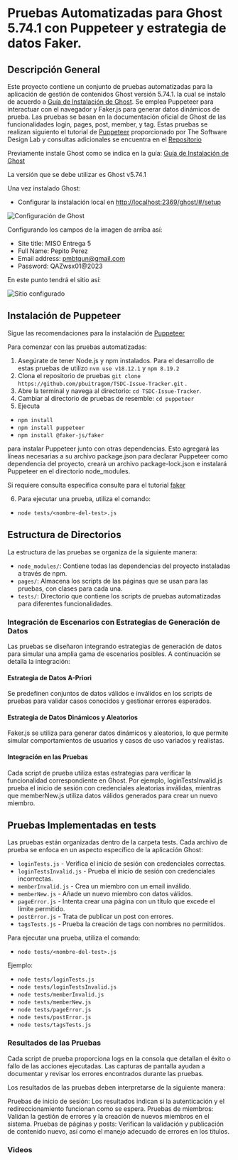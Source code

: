 # Pruebas Automatizadas para Ghost 5.74.1 con Puppeteer y estrategia de datos Faker.

## Descripción General
Este proyecto contiene un conjunto de pruebas automatizadas para la aplicación de gestión de contenidos Ghost versión 5.74.1. la cual se instalo de acuerdo a  [Guía de Instalación de Ghost](https://thesoftwaredesignlab.github.io/AutTestingCodelabs/ghost-local-deployment/index.html#2).  Se emplea Puppeteer para interactuar con el navegador y Faker.js para generar datos dinámicos de prueba. Las pruebas se basan en la documentación oficial de Ghost de las funcionalidades login, pages, post, member, y tag. Estas pruebas se realizan siguiento el tutorial de [Puppeteer](https://thesoftwaredesignlab.github.io/AutTestingCodelabs/puppeteer-tutorial/#1) proporcionado por The Software Design Lab  y consultas adicionales se encuentra en el [Repositorio](https://github.com/puppeteer/puppeteer)

Previamente instale Ghost como se indica en la guía: [Guía de Instalación de Ghost](https://thesoftwaredesignlab.github.io/AutTestingCodelabs/ghost-local-deployment/index.html#2)

La versión que se debe utilizar es Ghost v5.74.1

Una vez instalado Ghost:

- Configurar la instalación local en [http://localhost:2369/ghost/#/setup](http://localhost:2369/ghost/#/setup)

![Configuración de Ghost](https://github.com/pbuitragom/TSDC-Issue-Tracker/assets/142738381/a71f9e55-055c-4bc7-8b4c-0b50637e894b)

Configurando los campos de la imagen de arriba así:
- Site title: MISO Entrega 5
- Full Name: Pepito Perez
- Email address: pmbtgun@gmail.com
- Password: QAZwsx01@2023

En este punto tendrá el sitio así:

![Sitio configurado](https://github.com/pbuitragom/TSDC-Issue-Tracker/assets/142738381/1bae650f-338b-490a-bd66-95176aaf5333)










## Instalación de Puppeteer
Sigue las recomendaciones para la instalación de [Puppeteer](https://thesoftwaredesignlab.github.io/AutTestingCodelabs/puppeteer-tutorial/#1)

Para comenzar con las pruebas automatizadas:

1. Asegúrate de tener Node.js y npm instalados. Para el desarrollo de estas pruebas de utilizo `nvm use v18.12.1` y `npm 8.19.2`
2. Clona el repositorio de pruebas `git clone https://github.com/pbuitragom/TSDC-Issue-Tracker.git` .
3. Abre la terminal y navega al directorio: `cd TSDC-Issue-Tracker`.
4. Cambiar al directorio de pruebas de resemble: `cd puppeteer`
5.  Ejecuta 
- `npm install` 
- `npm install puppeteer`
- `npm install @faker-js/faker `

para instalar Puppeteer junto con otras dependencias.
Esto agregará las líneas necesarias a su archivo package.json para declarar Puppeteer como dependencia del proyecto, creará un archivo package-lock.json e instalará Puppeteer en el directorio node_modules.

Si requiere consulta especifica consulte para el tutorial [faker](https://misovirtual.virtual.uniandes.edu.co/codelabs/faker-lib-data-generation/index.html?index=..%2F..index#2)

6. Para ejecutar una prueba, utiliza el comando:
- ```node tests/<nombre-del-test>.js ```

## Estructura de Directorios

La estructura de las pruebas se organiza de la siguiente manera:

- `node_modules/`: Contiene todas las dependencias del proyecto instaladas a través de npm.
- `pages/`: Almacena los scripts de las páginas que se usan para las pruebas, con clases para cada una.
- `tests/`: Directorio que contiene los scripts de pruebas automatizadas para diferentes funcionalidades.



### Integración de Escenarios con Estrategias de Generación de Datos

Las pruebas se diseñaron integrando estrategias de generación de datos para simular una amplia gama de escenarios posibles. A continuación se detalla la integración:

#### Estrategia de Datos A-Priori
Se predefinen conjuntos de datos válidos e inválidos en los scripts de pruebas para validar casos conocidos y gestionar errores esperados.

#### Estrategia de Datos Dinámicos y Aleatorios
Faker.js se utiliza para generar datos dinámicos y aleatorios, lo que permite simular comportamientos de usuarios y casos de uso variados y realistas.

#### Integración en las Pruebas
Cada script de prueba utiliza estas estrategias para verificar la funcionalidad correspondiente en Ghost. Por ejemplo, loginTestsInvalid.js prueba el inicio de sesión con credenciales aleatorias inválidas, mientras que memberNew.js utiliza datos válidos generados para crear un nuevo miembro.


## Pruebas Implementadas en tests
Las pruebas están organizadas dentro de la carpeta tests. Cada archivo de prueba se enfoca en un aspecto específico de la aplicación Ghost:

- `loginTests.js` - Verifica el inicio de sesión con credenciales correctas.
- `loginTestsInvalid.js` - Prueba el inicio de sesión con credenciales incorrectas.
- `memberInvalid.js` - Crea un miembro con un email inválido.
- `memberNew.js` - Añade un nuevo miembro con datos válidos.
- `pageError.js` - Intenta crear una página con un título que excede el límite permitido.
- `postError.js` - Trata de publicar un post con errores.
- `tagsTests.js` - Prueba la creación de tags con nombres no permitidos.

Para ejecutar una prueba, utiliza el comando:
- ```node tests/<nombre-del-test>.js ```

Ejemplo: 
- ```node tests/loginTests.js```
- ```node tests/loginTestsInvalid.js```
- ```node tests/memberInvalid.js```
- ```node tests/memberNew.js```
- ```node tests/pageError.js```
- ```node tests/postError.js```
- ```node tests/tagsTests.js```

### Resultados de las Pruebas 
Cada script de prueba proporciona logs en la consola que detallan el éxito o fallo de las acciones ejecutadas. Las capturas de pantalla ayudan a documentar y revisar los errores encontrados durante las pruebas.

Los resultados de las pruebas deben interpretarse de la siguiente manera:

Pruebas de inicio de sesión: Los resultados indican si la autenticación y el redireccionamiento funcionan como se espera.
Pruebas de miembros: Validan la gestión de errores y la creación de nuevos miembros en el sistema.
Pruebas de páginas y posts: Verifican la validación y publicación de contenido nuevo, así como el manejo adecuado de errores en los títulos.


### Videos 